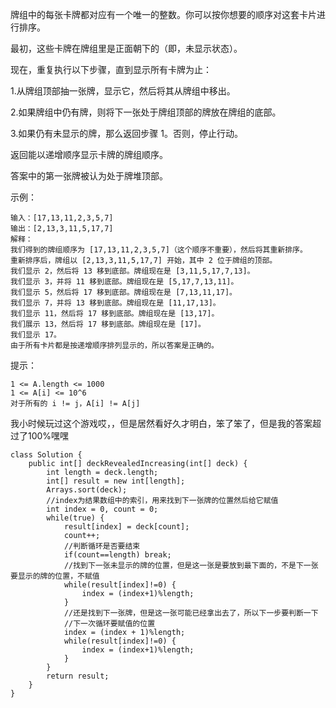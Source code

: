 牌组中的每张卡牌都对应有一个唯一的整数。你可以按你想要的顺序对这套卡片进行排序。

最初，这些卡牌在牌组里是正面朝下的（即，未显示状态）。

现在，重复执行以下步骤，直到显示所有卡牌为止：

1.从牌组顶部抽一张牌，显示它，然后将其从牌组中移出。

2.如果牌组中仍有牌，则将下一张处于牌组顶部的牌放在牌组的底部。

3.如果仍有未显示的牌，那么返回步骤 1。否则，停止行动。

返回能以递增顺序显示卡牌的牌组顺序。

答案中的第一张牌被认为处于牌堆顶部。

 

示例：
```
输入：[17,13,11,2,3,5,7]
输出：[2,13,3,11,5,17,7]
解释：
我们得到的牌组顺序为 [17,13,11,2,3,5,7]（这个顺序不重要），然后将其重新排序。
重新排序后，牌组以 [2,13,3,11,5,17,7] 开始，其中 2 位于牌组的顶部。
我们显示 2，然后将 13 移到底部。牌组现在是 [3,11,5,17,7,13]。
我们显示 3，并将 11 移到底部。牌组现在是 [5,17,7,13,11]。
我们显示 5，然后将 17 移到底部。牌组现在是 [7,13,11,17]。
我们显示 7，并将 13 移到底部。牌组现在是 [11,17,13]。
我们显示 11，然后将 17 移到底部。牌组现在是 [13,17]。
我们展示 13，然后将 17 移到底部。牌组现在是 [17]。
我们显示 17。
由于所有卡片都是按递增顺序排列显示的，所以答案是正确的。
```
 

提示：
```
1 <= A.length <= 1000
1 <= A[i] <= 10^6
对于所有的 i != j，A[i] != A[j]
```

我小时候玩过这个游戏哎，，但是居然看好久才明白，笨了笨了，但是我的答案超过了100%嘿嘿

```
class Solution {
    public int[] deckRevealedIncreasing(int[] deck) {
        int length = deck.length;
        int[] result = new int[length]; 
        Arrays.sort(deck);
        //index为结果数组中的索引，用来找到下一张牌的位置然后给它赋值
        int index = 0, count = 0;
        while(true) {
            result[index] = deck[count];
            count++;
            //判断循环是否要结束
            if(count==length) break;
            //找到下一张未显示的牌的位置，但是这一张是要放到最下面的，不是下一张要显示的牌的位置，不赋值
            while(result[index]!=0) {
                index = (index+1)%length;
            }
            //还是找到下一张牌，但是这一张可能已经拿出去了，所以下一步要判断一下
            //下一次循环要赋值的位置
            index = (index + 1)%length;
            while(result[index]!=0) {
                index = (index+1)%length;
            }
        }
        return result;
    }
}
```
